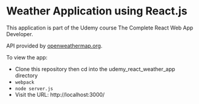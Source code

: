 # Weather Application using React.js

This application is part of the Udemy course The Complete React Web App Developer.

API provided by [openweathermap.org](http://openweathermap.org/).

To view the app:
- Clone this repository then cd into the udemy_react_weather_app directory
- `webpack`
- `node server.js`
- Visit the URL: http://localhost:3000/
